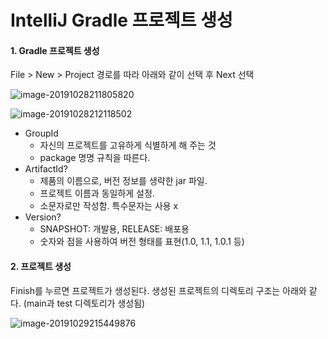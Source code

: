 # IntelliJ Gradle 프로젝트 생성



#### 1. Gradle 프로젝트 생성

File > New > Project 경로를 따라 아래와 같이 선택 후 Next 선택

![image-20191028211805820]()

![image-20191028212118502]()


- GroupId
  - 자신의 프로젝트를 고유하게 식별하게 해 주는 것
  - package 명명 규칙을 따른다.
- ArtifactId?
  - 제품의 이름으로, 버전 정보를 생략한 jar 파일.
  - 프로젝트 이름과 동일하게 설정.
  - 소문자로만 작성함. 특수문자는 사용 x
- Version?
  - SNAPSHOT: 개발용, RELEASE: 배포용
  - 숫자와 점을 사용하여 버전 형태를 표현(1.0, 1.1, 1.0.1 등)

#### 2. 프로젝트 생성

Finish를 누르면 프로젝트가 생성된다. 생성된 프로젝트의 디렉토리 구조는 아래와 같다.
(main과 test 디렉토리가 생성됨)

![image-20191029215449876]()